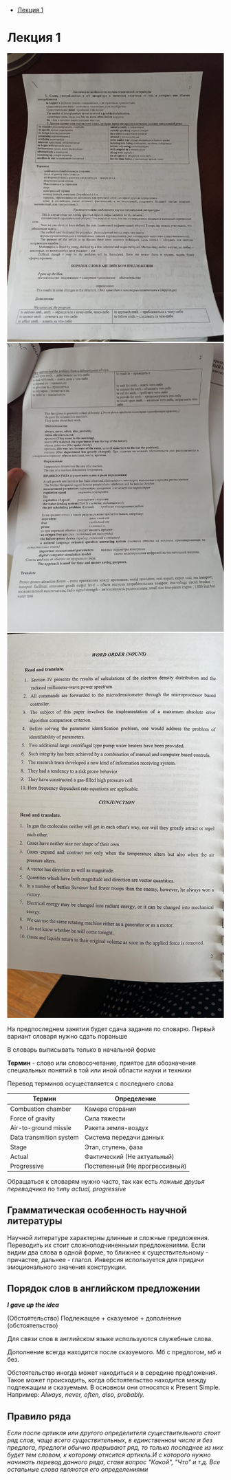 - [Лекция 1](#лекция-1)

# Лекция 1


![](Лекция%201-1.jpg)
![](Лекция%201-2.jpg)
![](Лекция%201-3.jpg)

На предпоследнем занятии будет сдача задания по словарю.
Первый вариант словаря нужно сдать пораньше

В словарь выписывать только в начальной форме

**Термин** - слово или словосочетание, приятое для обозначения специальных понятий в той или иной области науки и техники

Перевод терминов осуществляется с последнего слова

| Термин                  | Определение                    |
| ----------------------- | ------------------------------ |
| Combustion chamber      | Камера сгорания                |
| Force of gravity        | Сила тяжести                   |
| Air-to-ground missle    | Ракета земля-воздух            |
| Data transmition system | Система передачи данных        |
| Stage                   | Этап, ступень, фаза            |
| Actual                  | Фактический (Не актуальный)    |
| Progressive             | Постепенный (Не прогрессивный) |

Обращаться к словарям нужно часто, так как есть *ложные друзья переводчика* по типу *actual, progressive*


## Грамматическая особенность научной литературы

Научной литературе характерны длинные и сложные предложения. 
Переводить их стоит сложноподчиненными предложениями. 
Если видим два слова в одной форме, то ближнее к существительному - причастее, дальнее - глагол.
Инверсия используется для придачи эмоционального значения конструкции.

## Порядок слов в английском предложении

***I gave up the idea***

(Обстоятельство) Подлежащее + сказуемое + дополнение (обстоятельство)

Для связи слов в английском языке используются служебные слова.

Дополнение всегда находится после сказуемого. Мб с предлогом, мб и без.

Обстоятельство иногда может находиться и в середине предложения.
Такое может происходить, когда обстоятельство находится между подлежащим и сказуемым. В основном они относятся к Present Simple.
Например: 
    *Always, never, often, also, probably.*

## Правило ряда

*Если после артикля или другого определителя существительного стоит ряд слов, чаще всего существительных, в единственном числе и без предлога, предлоги обычно прерывают ряд, то только последнее из них будет тем словом, к которому отнсится артикль.И с которого нужно начинать перевод данного ряда, ставя вопрос "Какой", "Что" и т.д. Все остальные слова являются его определениями*

